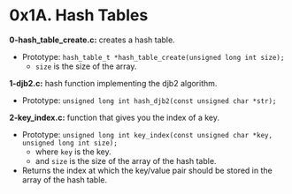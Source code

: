 # 0x1A. Hash Tables

**0-hash_table_create.c:** creates a hash table.

- Prototype: `hash_table_t *hash_table_create(unsigned long int size);`
  - `size` is the size of the array.

**1-djb2.c:** hash function implementing the djb2 algorithm.

- Prototype: `unsigned long int hash_djb2(const unsigned char *str);`

**2-key_index.c:** function that gives you the index of a key.

- Prototype: `unsigned long int key_index(const unsigned char *key, unsigned long int size);`
  - where `key` is the key.
  - and `size` is the size of the array of the hash table.
- Returns the index at which the key/value pair should be stored in the array of the hash table.
